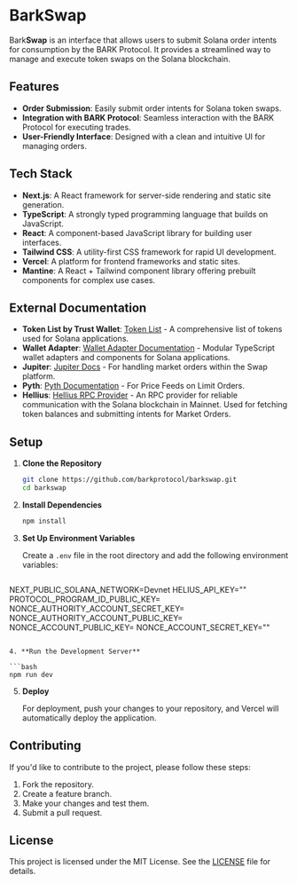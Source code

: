 # BarkSwap

Bark**Swap** is an interface that allows users to submit Solana order intents for consumption by the BARK Protocol. It provides a streamlined way to manage and execute token swaps on the Solana blockchain.

## Features

- **Order Submission**: Easily submit order intents for Solana token swaps.
- **Integration with BARK Protocol**: Seamless interaction with the BARK Protocol for executing trades.
- **User-Friendly Interface**: Designed with a clean and intuitive UI for managing orders.

## Tech Stack

- **Next.js**: A React framework for server-side rendering and static site generation.
- **TypeScript**: A strongly typed programming language that builds on JavaScript.
- **React**: A component-based JavaScript library for building user interfaces.
- **Tailwind CSS**: A utility-first CSS framework for rapid UI development.
- **Vercel**: A platform for frontend frameworks and static sites.
- **Mantine**: A React + Tailwind component library offering prebuilt components for complex use cases.

## External Documentation

- **Token List by Trust Wallet**: [Token List](https://trustwallet.com/tokenlist) - A comprehensive list of tokens used for Solana applications.
- **Wallet Adapter**: [Wallet Adapter Documentation](https://github.com/solana-labs/wallet-adapter) - Modular TypeScript wallet adapters and components for Solana applications.
- **Jupiter**: [Jupiter Docs](https://jup.ag/docs) - For handling market orders within the Swap platform.
- **Pyth**: [Pyth Documentation](https://pyth.network/docs) - For Price Feeds on Limit Orders.
- **Hellius**: [Hellius RPC Provider](https://hellius.dev) - An RPC provider for reliable communication with the Solana blockchain in Mainnet. Used for fetching token balances and submitting intents for Market Orders.

## Setup

1. **Clone the Repository**

   ```bash
   git clone https://github.com/barkprotocol/barkswap.git
   cd barkswap
   ```

2. **Install Dependencies**

   ```bash
   npm install
   ```

3. **Set Up Environment Variables**

   Create a `.env` file in the root directory and add the following environment variables:

   ```env
NEXT_PUBLIC_SOLANA_NETWORK=Devnet
HELIUS_API_KEY=""
PROTOCOL_PROGRAM_ID_PUBLIC_KEY=
NONCE_AUTHORITY_ACCOUNT_SECRET_KEY=
NONCE_AUTHORITY_ACCOUNT_PUBLIC_KEY=
NONCE_ACCOUNT_PUBLIC_KEY=
NONCE_ACCOUNT_SECRET_KEY=""
   ```

4. **Run the Development Server**

   ```bash
   npm run dev
   ```

5. **Deploy**

   For deployment, push your changes to your repository, and Vercel will automatically deploy the application.

## Contributing

If you'd like to contribute to the project, please follow these steps:

1. Fork the repository.
2. Create a feature branch.
3. Make your changes and test them.
4. Submit a pull request.

## License

This project is licensed under the MIT License. See the [LICENSE](LICENSE) file for details.
